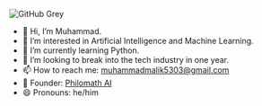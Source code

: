 ![GitHub Grey](https://github.com/user-attachments/assets/3ce99202-3e65-4bb4-8d48-ca17502568e5)
- 👋 Hi, I’m Muhammad.
- 👀 I’m interested in Artificial Intelligence and Machine Learning.
- 🌱 I’m currently learning Python.
- 🤖 I’m looking to break into the tech industry in one year.
- 📫 How to reach me: muhammadmalik5303@gmail.com
- 🏢 Founder: [Philomath AI](https://www.linkedin.com/company/philomath-ai/)
- 😄 Pronouns: he/him

<!---
CosmicEmm/CosmicEmm is a ✨ special ✨ repository because its `README.md` (this file) appears on your GitHub profile.
You can click the Preview link to take a look at your changes.
--->
